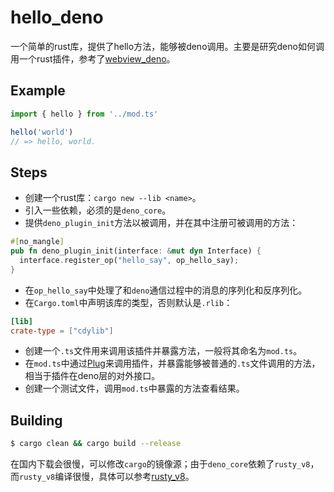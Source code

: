 # hello_deno

一个简单的rust库，提供了hello方法，能够被deno调用。主要是研究deno如何调用一个rust插件，参考了[webview_deno](https://github.com/webview/webview_deno)。

## Example

```typescript
import { hello } from '../mod.ts'

hello('world')
// => hello, world.
```

## Steps
* 创建一个rust库：`cargo new --lib <name>`。
* 引入一些依赖，必须的是`deno_core`。
* 提供`deno_plugin_init`方法以被调用，并在其中注册可被调用的方法：
```rust
#[no_mangle]
pub fn deno_plugin_init(interface: &mut dyn Interface) {
  interface.register_op("hello_say", op_hello_say);
}
```
* 在`op_hello_say`中处理了和`deno`通信过程中的消息的序列化和反序列化。
* 在`Cargo.toml`中声明该库的类型，否则默认是`.rlib`：
```toml
[lib]
crate-type = ["cdylib"]
```
* 创建一个`.ts`文件用来调用该插件并暴露方法，一般将其命名为`mod.ts`。
* 在`mod.ts`中通过[Plug](https://x.nest.land/plug@0.0.4/mod.ts)来调用插件，并暴露能够被普通的`.ts`文件调用的方法，相当于插件在deno层的对外接口。
* 创建一个测试文件，调用`mod.ts`中暴露的方法查看结果。

## Building
```bash
$ cargo clean && cargo build --release
```
在国内下载会很慢，可以修改`cargo`的镜像源；由于`deno_core`依赖了`rusty_v8`，而`rusty_v8`编译很慢，具体可以参考[rusty_v8](https://github.com/denoland/rusty_v8)。